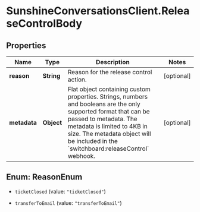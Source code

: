 # SunshineConversationsClient.ReleaseControlBody

## Properties

Name | Type | Description | Notes
------------ | ------------- | ------------- | -------------
**reason** | **String** | Reason for the release control action. | [optional] 
**metadata** | **Object** | Flat object containing custom properties. Strings, numbers and booleans are the only supported format that can be passed to metadata. The metadata is limited to 4KB in size. The metadata object will be included in the &#x60;switchboard:releaseControl&#x60; webhook. | [optional] 



## Enum: ReasonEnum


* `ticketClosed` (value: `"ticketClosed"`)

* `transferToEmail` (value: `"transferToEmail"`)




